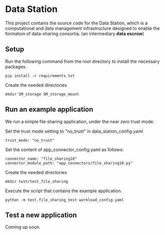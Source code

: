 # Data Station

This project contains the source code for the Data Station, which is a computational and data management infrastructure 
designed to enable the formation of data-sharing consortia. (an intermediary **data escrow**)

## Setup

Run the following command from the root directory to install the necessary packages.

    pip install -r requirements.txt

Create the needed directories

    mkdir SM_storage SM_storage_mount

## Run an example application

We run a simple file sharing application, under the near zero trust mode.

Set the trust mode setting to "no_trust" in data_station_config.yaml

    trust_mode: "no_trust"

Set the content of app_connector_config.yaml as follows:

    connector_name: "file_sharing10"
    connector_module_path: "app_connectors/file_sharing10.py"

Create the needed directories

    mkdir test/test_file_sharing

Execute the script that contains the example application.

    python -m test.file_sharing_test workload_config.yaml

## Test a new application

Coming up soon.